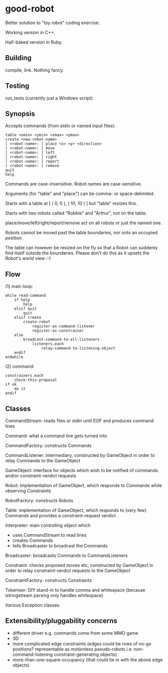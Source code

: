 good-robot
==========

Better solution to "toy robot" coding exercise.

Working version in C++.

Half-baked version in Ruby.

Building
--------

compile, link. Nothing fancy.

Testing
-------

run_tests (currently just a Windows script)

Synopsis
--------
Accepts commands (from stdin or named input files):

    table <xmin> <ymin> <xmax> <ymax>
    create <new-robot-name>
    [ <robot-name>: ] place <x> <y> <direction>
    [ <robot-name>: ] move
    [ <robot-name>: ] left
    [ <robot-name>: ] right
    [ <robot-name>: ] report
    [ <robot-name>: ] remove
    quit
    help

Commands are case-insensitive. Robot names are case-sensitive.

Arguments (for "table" and "place") can be comma- or space-delimited.

Starts with a table at [ ( 0, 0 ), ( 10, 10 ) ] but "table" resizes this.

Starts with two robots called "Robbie" and "Arthur", not on the table.

place/move/left/right/report/remove act on all robots or just the named one.

Robots cannot be moved past the table boundaries, nor onto an occupied position.

The table can however be resized on the fly so that a Robot can suddenly find
itself outside the boundaries. Please don't do this as it upsets the
Robot's world view :-)

Flow
----
(1) main loop:

    while read-command
        if help
            help
        elsif quit
            quit
        elsif create
            create-robot
                register-as-command-listener
                register-as-constrainer
        else
            broadcast-command-to-all-listeners
                listeners.each
                    relay-command-to-listening-object
        endif
    endwhile

(2) command:

    constrainers.each
        check-this-proposal
    if ok
        do it
    endif

Classes
-------

CommandStream: reads files or stdin until EOF and produces command lines

Command: what a command line gets turned into

CommandFactory: constructs Commands

CommandListener: intermediary, constructed by GameObject in order to relay Commands to the GameObject

GameObject: interface for objects which wish to be notified of commands and/or constraint-verdict requests

Robot: implementation of GameObject, which responds to Commands while observing Constraints

RobotFactory: constructs Robots

Table: implementation of GameObject, which responds to (very few) Commands and provides a constraint-request verdict

Interpreter: main controlling object which
 - uses CommandStream to read lines
 - creates Commands
 - tells Broadcaster to broadcast the Commands

Broadcaster: broadcasts Commands to CommandListeners

Constraint: checks proposed moves etc; constructed by GameObject in order to relay constraint-verdict requests to the GameObject

ConstraintFactory: constructs Constraints

Tokeniser: DIY stand-in to handle comma and whitespace (because
           istringstream parsing only handles whitespace)

Various Exception classes.

Extensibility/pluggability concerns
-----------------------------------
- different driver e.g. commands come from some MMO game
- 3D
- more complicated edge constraints (edges could be rows of no-go positions? representable as motionless pseudo-robots i.e. non-command-listening constraint-generating objects)
- more-than-one-square occupancy (that could tie in with the above edge objects)
